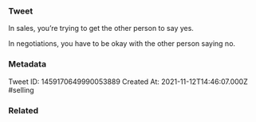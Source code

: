 ### Tweet
In sales, you’re trying to get the other person to say yes.

In negotiations, you have to be okay with the other person saying no.

### Metadata
Tweet ID: 1459170649990053889
Created At: 2021-11-12T14:46:07.000Z
#selling

### Related

